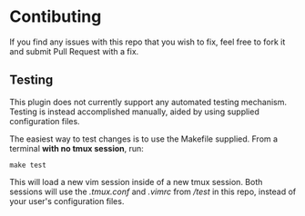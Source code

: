 # Contibuting

If you find any issues with this repo that you wish to fix, feel free to fork
it and submit Pull Request with a fix.

## Testing

This plugin does not currently support any automated testing mechanism. Testing
is instead accomplished manually, aided by using supplied configuration files.

The easiest way to test changes is to use the Makefile supplied. From a
terminal **with no tmux session**, run:

```
make test
```

This will load a new vim session inside of a new tmux session. Both sessions
will use the *.tmux.conf* and *.vimrc* from */test* in this repo, instead of
your user's configuration files.
